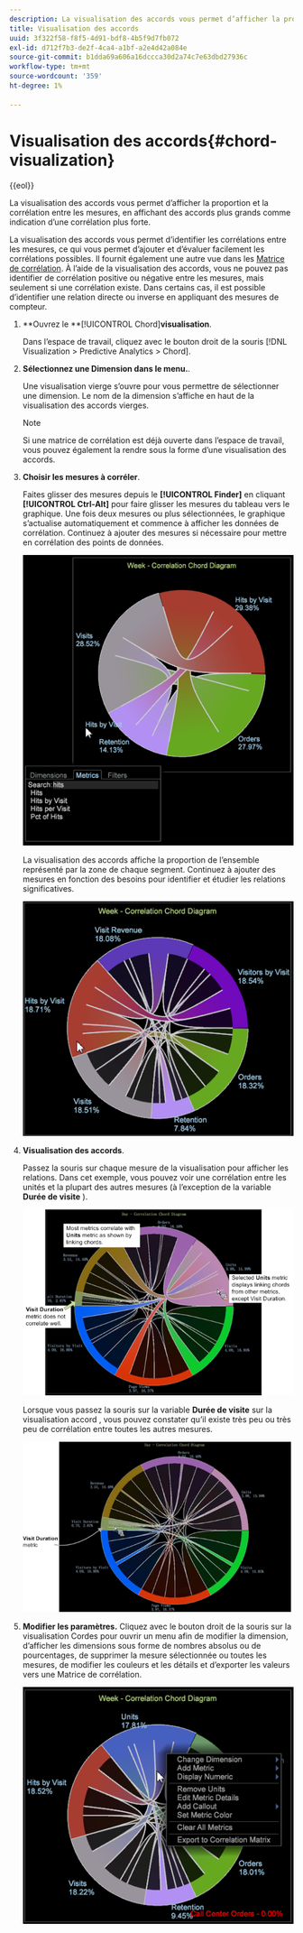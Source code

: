 ```yaml
---
description: La visualisation des accords vous permet d’afficher la proportion et la corrélation entre les mesures, en affichant des accords plus grands comme indication d’une corrélation plus forte.
title: Visualisation des accords
uuid: 3f322f58-f8f5-4d91-bdf8-4b5f9d7fb072
exl-id: d712f7b3-de2f-4ca4-a1bf-a2e4d42a084e
source-git-commit: b1dda69a606a16dccca30d2a74c7e63dbd27936c
workflow-type: tm+mt
source-wordcount: '359'
ht-degree: 1%

---
```


# Visualisation des accords{#chord-visualization}

{{eol}}

La visualisation des accords vous permet d’afficher la proportion et la corrélation entre les mesures, en affichant des accords plus grands comme indication d’une corrélation plus forte.

La visualisation des accords vous permet d’identifier les corrélations entre les mesures, ce qui vous permet d’ajouter et d’évaluer facilement les corrélations possibles. Il fournit également une autre vue dans les [Matrice de corrélation](https://experienceleague.adobe.com/docs/data-workbench/using/client/analysis-visualizations/correlation-analysis/c-correlation-analysis.html). À l’aide de la visualisation des accords, vous ne pouvez pas identifier de corrélation positive ou négative entre les mesures, mais seulement si une corrélation existe. Dans certains cas, il est possible d’identifier une relation directe ou inverse en appliquant des mesures de compteur.

1. **Ouvrez le **[!UICONTROL Chord]**visualisation**.

   Dans l’espace de travail, cliquez avec le bouton droit de la souris [!DNL Visualization > Predictive Analytics > Chord].

1. **Sélectionnez une Dimension dans le menu.**.

   Une visualisation vierge s’ouvre pour vous permettre de sélectionner une dimension. Le nom de la dimension s’affiche en haut de la visualisation des accords vierges.

   >[!NOTE]
   >
   >Si une matrice de corrélation est déjà ouverte dans l’espace de travail, vous pouvez également la rendre sous la forme d’une visualisation des accords.

1. **Choisir les mesures à corréler**.

   Faites glisser des mesures depuis le **[!UICONTROL Finder]** en cliquant **[!UICONTROL Ctrl-Alt]** pour faire glisser les mesures du tableau vers le graphique. Une fois deux mesures ou plus sélectionnées, le graphique s’actualise automatiquement et commence à afficher les données de corrélation. Continuez à ajouter des mesures si nécessaire pour mettre en corrélation des points de données.

   ![](assets/chord_drag_metric.png)

   La visualisation des accords affiche la proportion de l’ensemble représenté par la zone de chaque segment. Continuez à ajouter des mesures en fonction des besoins pour identifier et étudier les relations significatives.

   ![](assets/chord_selected.png)

1. **Visualisation des accords**.

   Passez la souris sur chaque mesure de la visualisation pour afficher les relations. Dans cet exemple, vous pouvez voir une corrélation entre les unités et la plupart des autres mesures (à l’exception de la variable **Durée de visite** ).

   ![](assets/chord_visualization_1.png)

   Lorsque vous passez la souris sur la variable **Durée de visite** sur la visualisation accord , vous pouvez constater qu’il existe très peu ou très peu de corrélation entre toutes les autres mesures.

   ![](assets/chord_visualization_2.png)

1. **Modifier les paramètres.** Cliquez avec le bouton droit de la souris sur la visualisation Cordes pour ouvrir un menu afin de modifier la dimension, d’afficher les dimensions sous forme de nombres absolus ou de pourcentages, de supprimer la mesure sélectionnée ou toutes les mesures, de modifier les couleurs et les détails et d’exporter les valeurs vers une Matrice de corrélation.

   ![](assets/chord_menu.png)
